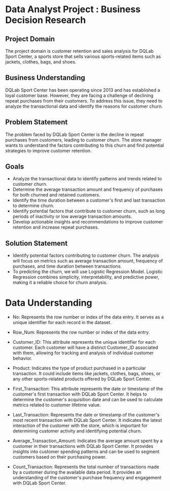 # Data Analyst Project : Business Decision Research

## Project Domain
The project domain is customer retention and sales analysis for DQLab Sport Center, a sports store that sells various sports-related items such as jackets, clothes, bags, and shoes.

## Business Understanding 
DQLab Sport Center has been operating since 2013 and has established a loyal customer base. However, they are facing a challenge of declining repeat purchases from their customers. To address this issue, they need to analyze the transactional data and identify the reasons for customer churn.

## Problem Statement
The problem faced by DQLab Sport Center is the decline in repeat purchases from customers, leading to customer churn. The store manager wants to understand the factors contributing to this churn and find potential strategies to improve customer retention.

## Goals
- Analyze the transactional data to identify patterns and trends related to customer churn.
- Determine the average transaction amount and frequency of purchases for both churned and retained customers.
- Identify the time duration between a customer's first and last transaction to determine churn.
- Identify potential factors that contribute to customer churn, such as long periods of inactivity or low average transaction amounts.
- Develop actionable insights and recommendations to improve customer retention and increase repeat purchases.

## Solution Statement
-  Identify potential factors contributing to customer churn. The analysis will focus on metrics such as average transaction amount, frequency of purchases, and time duration between transactions.
-  To predicting the churn, we will use Logistic Regression Model. Logistic Regression combines simplicity, interpretability, and predictive power, making it a reliable choice for churn analysis.

# Data Understanding

- No: Represents the row number or index of the data entry. It serves as a unique identifier for each record in the dataset.

- Row_Num: Represents the row number or index of the data entry.

- Customer_ID: This attribute represents the unique identifier for each customer. Each customer will have a distinct Customer_ID associated with them, allowing for tracking and analysis of individual customer behavior.

- Product: Indicates the type of product purchased in a particular transaction. It could include items like jackets, clothes, bags, shoes, or any other sports-related products offered by DQLab Sport Center.

- First_Transaction: This attribute represents the date or timestamp of the customer's first transaction with DQLab Sport Center. It helps to determine the customer's acquisition date and can be used to calculate metrics related to customer lifetime value.

- Last_Transaction: Represents the date or timestamp of the customer's most recent transaction with DQLab Sport Center. It indicates the latest interaction of the customer with the store, which is important for determining customer activity and identifying potential churn.

- Average_Transaction_Amount: Indicates the average amount spent by a customer in their transactions with DQLab Sport Center. It provides insights into customer spending patterns and can be used to segment customers based on their purchasing power.

- Count_Transaction: Represents the total number of transactions made by a customer during the available data period. It provides an understanding of the customer's purchase frequency and engagement with DQLab Sport Center.

